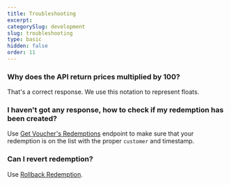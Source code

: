```yaml
---
title: Troubleshooting
excerpt: 
categorySlug: development
slug: troubleshooting
type: basic
hidden: false
order: 11
---
```


### Why does the API return prices multiplied by 100?

That's a correct response. We use this notation to represent floats.

### I haven't got any response, how to check if my redemption has been created?

Use [Get Voucher's Redemptions](ref:get-voucher-redemptions) endpoint to make sure that your redemption is on the list with the proper `customer` and timestamp.

### Can I revert redemption?

Use [Rollback Redemption](ref:rollback-redemption).
